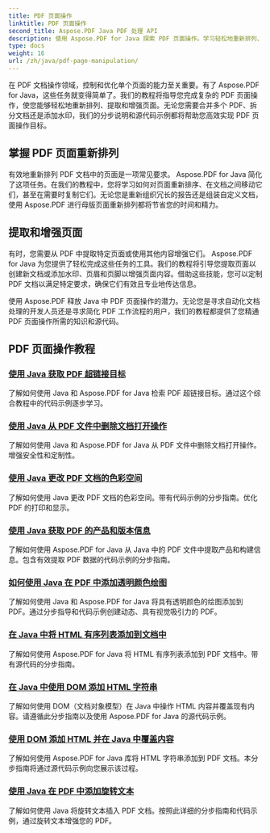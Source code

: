 ```yaml
---
title: PDF 页面操作
linktitle: PDF 页面操作
second_title: Aspose.PDF Java PDF 处理 API
description: 使用 Aspose.PDF for Java 探索 PDF 页面操作。学习轻松地重新排列、提取和增强 PDF 页面。
type: docs
weight: 16
url: /zh/java/pdf-page-manipulation/
---
```


在 PDF 文档操作领域，控制和优化单个页面的能力至关重要。有了 Aspose.PDF for Java，这些任务就变得简单了。我们的教程将指导您完成复杂的 PDF 页面操作，使您能够轻松地重新排列、提取和增强页面。无论您需要合并多个 PDF、拆分文档还是添加水印，我们的分步说明和源代码示例都将帮助您高效实现 PDF 页面操作目标。

## 掌握 PDF 页面重新排列

有效地重新排列 PDF 文档中的页面是一项常见要求。 Aspose.PDF for Java 简化了这项任务。在我们的教程中，您将学习如何对页面重新排序、在文档之间移动它们，甚至在需要时复制它们。无论您是重新组织冗长的报告还是组装自定义文档，使用 Aspose.PDF 进行母版页面重新排列都将节省您的时间和精力。

## 提取和增强页面

有时，您需要从 PDF 中提取特定页面或使用其他内容增强它们。 Aspose.PDF for Java 为您提供了轻松完成这些任务的工具。我们的教程将引导您提取页面以创建新文档或添加水印、页眉和页脚以增强页面内容。借助这些技能，您可以定制 PDF 文档以满足特定要求，确保它们有效且专业地传达信息。

使用 Aspose.PDF 释放 Java 中 PDF 页面操作的潜力。无论您是寻求自动化文档处理的开发人员还是寻求简化 PDF 工作流程的用户，我们的教程都提供了您精通 PDF 页面操作所需的知识和源代码。

## PDF 页面操作教程
### [使用 Java 获取 PDF 超链接目标](./get-pdf-hyperlink-destination-using-java/)
了解如何使用 Java 和 Aspose.PDF for Java 检索 PDF 超链接目标。通过这个综合教程中的代码示例逐步学习。
### [使用 Java 从 PDF 文件中删除文档打开操作](./remove-document-open-action-from-pdf-file-using-java/)
了解如何使用 Java 和 Aspose.PDF for Java 从 PDF 文件中删除文档打开操作。增强安全性和定制性。
### [使用 Java 更改 PDF 文档的色彩空间](./change-color-space-of-pdf-document-using-java/)
了解如何使用 Java 更改 PDF 文档的色彩空间。带有代码示例的分步指南。优化 PDF 的打印和显示。
### [使用 Java 获取 PDF 的产品和版本信息](./get-product-and-build-information-of-pdf-in-java/)
了解如何使用 Aspose.PDF for Java 从 Java 中的 PDF 文件中提取产品和构建信息。包含有效提取 PDF 数据的代码示例的分步指南。
### [如何使用 Java 在 PDF 中添加透明颜色绘图](./how-to-add-drawing-with-transparent-color-in-pdf-using-java/)
了解如何使用 Java 和 Aspose.PDF for Java 将具有透明颜色的绘图添加到 PDF。通过分步指导和代码示例创建动态、具有视觉吸引力的 PDF。
### [在 Java 中将 HTML 有序列表添加到文档中](./add-html-ordered-list-into-documents-in-java/)
了解如何使用 Aspose.PDF for Java 将 HTML 有序列表添加到 PDF 文档中。带有源代码的分步指南。
### [在 Java 中使用 DOM 添加 HTML 字符串](./add-html-string-using-dom-in-java/)
了解如何使用 DOM（文档对象模型）在 Java 中操作 HTML 内容并覆盖现有内容。请遵循此分步指南以及使用 Aspose.PDF for Java 的源代码示例。
### [使用 DOM 添加 HTML 并在 Java 中覆盖内容](./add-html-using-dom-and-overwrite-content-in-java/)
了解如何使用 Aspose.PDF for Java 库将 HTML 字符串添加到 PDF 文档。本分步指南将通过源代码示例向您展示该过程。
### [使用 Java 在 PDF 中添加旋转文本](./add-rotated-text-in-pdf-using-java/)
了解如何使用 Java 将旋转文本插入 PDF 文档。按照此详细的分步指南和代码示例，通过旋转文本增强您的 PDF。